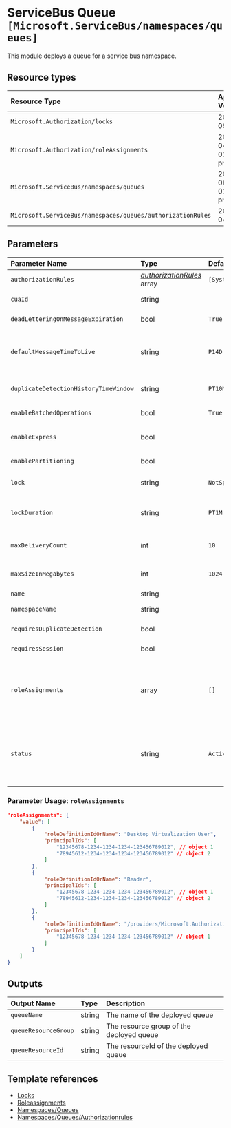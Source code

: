 # ServiceBus Queue  `[Microsoft.ServiceBus/namespaces/queues]`

This module deploys a queue for a service bus namespace.

## Resource types

| Resource Type | Api Version |
| :-- | :-- |
| `Microsoft.Authorization/locks` | 2016-09-01 |
| `Microsoft.Authorization/roleAssignments` | 2021-04-01-preview |
| `Microsoft.ServiceBus/namespaces/queues` | 2021-06-01-preview |
| `Microsoft.ServiceBus/namespaces/queues/authorizationRules` | 2017-04-01 |

## Parameters

| Parameter Name | Type | Default Value | Possible Values | Description |
| :-- | :-- | :-- | :-- | :-- |
| `authorizationRules` | _[authorizationRules](authorizationRules/readme.md)_ array | `[System.Collections.Hashtable]` |  | Optional. Authorization Rules for the Service Bus Queue |
| `cuaId` | string |  |  | Optional. Customer Usage Attribution id (GUID). This GUID must be previously registered |
| `deadLetteringOnMessageExpiration` | bool | `True` |  | Optional. A value that indicates whether this queue has dead letter support when a message expires. |
| `defaultMessageTimeToLive` | string | `P14D` |  | Optional. ISO 8601 default message timespan to live value. This is the duration after which the message expires, starting from when the message is sent to Service Bus. This is the default value used when TimeToLive is not set on a message itself. |
| `duplicateDetectionHistoryTimeWindow` | string | `PT10M` |  | Optional. ISO 8601 timeSpan structure that defines the duration of the duplicate detection history. The default value is 10 minutes. |
| `enableBatchedOperations` | bool | `True` |  | Optional. Value that indicates whether server-side batched operations are enabled. |
| `enableExpress` | bool |  |  | Optional. A value that indicates whether Express Entities are enabled. An express queue holds a message in memory temporarily before writing it to persistent storage. |
| `enablePartitioning` | bool |  |  | Optional. A value that indicates whether the queue is to be partitioned across multiple message brokers. |
| `lock` | string | `NotSpecified` | `[CanNotDelete, NotSpecified, ReadOnly]` | Optional. Specify the type of lock. |
| `lockDuration` | string | `PT1M` |  | Optional. ISO 8601 timespan duration of a peek-lock; that is, the amount of time that the message is locked for other receivers. The maximum value for LockDuration is 5 minutes; the default value is 1 minute. |
| `maxDeliveryCount` | int | `10` |  | Optional. The maximum delivery count. A message is automatically deadlettered after this number of deliveries. default value is 10. |
| `maxSizeInMegabytes` | int | `1024` |  | Optional. The maximum size of the queue in megabytes, which is the size of memory allocated for the queue. Default is 1024. |
| `name` | string |  |  | Required. Name of the Service Bus Queue. |
| `namespaceName` | string |  |  | Required. Name of the parent Service Bus Namespace for the Service Bus Queue. |
| `requiresDuplicateDetection` | bool |  |  | Optional. A value indicating if this queue requires duplicate detection. |
| `requiresSession` | bool |  |  | Optional. A value that indicates whether the queue supports the concept of sessions. |
| `roleAssignments` | array | `[]` |  | Optional. Array of role assignment objects that contain the 'roleDefinitionIdOrName' and 'principalId' to define RBAC role assignments on this resource. In the roleDefinitionIdOrName attribute, you can provide either the display name of the role definition, or its fully qualified ID in the following format: '/providers/Microsoft.Authorization/roleDefinitions/c2f4ef07-c644-48eb-af81-4b1b4947fb11' |
| `status` | string | `Active` | `[Active, Disabled, Restoring, SendDisabled, ReceiveDisabled, Creating, Deleting, Renaming, Unknown]` | Optional. Enumerates the possible values for the status of a messaging entity. - Active, Disabled, Restoring, SendDisabled, ReceiveDisabled, Creating, Deleting, Renaming, Unknown |

### Parameter Usage: `roleAssignments`

```json
"roleAssignments": {
    "value": [
        {
            "roleDefinitionIdOrName": "Desktop Virtualization User",
            "principalIds": [
                "12345678-1234-1234-1234-123456789012", // object 1
                "78945612-1234-1234-1234-123456789012" // object 2
            ]
        },
        {
            "roleDefinitionIdOrName": "Reader",
            "principalIds": [
                "12345678-1234-1234-1234-123456789012", // object 1
                "78945612-1234-1234-1234-123456789012" // object 2
            ]
        },
        {
            "roleDefinitionIdOrName": "/providers/Microsoft.Authorization/roleDefinitions/c2f4ef07-c644-48eb-af81-4b1b4947fb11",
            "principalIds": [
                "12345678-1234-1234-1234-123456789012" // object 1
            ]
        }
    ]
}
```

## Outputs

| Output Name | Type | Description |
| :-- | :-- | :-- |
| `queueName` | string | The name of the deployed queue |
| `queueResourceGroup` | string | The resource group of the deployed queue |
| `queueResourceId` | string | The resourceId of the deployed queue |

## Template references

- [Locks](https://docs.microsoft.com/en-us/azure/templates/Microsoft.Authorization/2016-09-01/locks)
- [Roleassignments](https://docs.microsoft.com/en-us/azure/templates/Microsoft.Authorization/2021-04-01-preview/roleAssignments)
- [Namespaces/Queues](https://docs.microsoft.com/en-us/azure/templates/Microsoft.ServiceBus/2021-06-01-preview/namespaces/queues)
- [Namespaces/Queues/Authorizationrules](https://docs.microsoft.com/en-us/azure/templates/Microsoft.ServiceBus/2017-04-01/namespaces/queues/authorizationRules)
